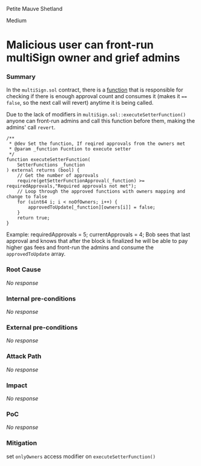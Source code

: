 Petite Mauve Shetland

Medium

# Malicious user can front-run multiSign owner and grief admins

### Summary

In the `multiSign.sol` contract, there is a [function](https://github.com/sherlock-audit/2024-11-autonomint/blob/main/Blockchain/Blockchian/contracts/Core_logic/multiSign.sol#L304) that is responsible for checking if there is enough approval count and consumes it (makes it `== false`, so the next call will revert) anytime it is being called. 

Due to the lack of modifiers in `multiSign.sol::executeSetterFunction()` anyone can front-run admins and call this function before them, making the admins' call `revert`.

```solidity
/**
 * @dev Set the function, If reqired approvals from the owners met
 * @param _function Fucntion to execute setter
 */
function executeSetterFunction(
    SetterFunctions _function
) external returns (bool) {
    // Get the number of approvals
    require(getSetterFunctionApproval(_function) >= requiredApprovals,"Required approvals not met");
    // Loop through the approved functions with owners mapping and change to false
    for (uint64 i; i < noOfOwners; i++) {
        approvedToUpdate[_function][owners[i]] = false;
    }
    return true;
}
```

Example:
requiredApprovals = 5;
currentApprovals = 4;
Bob sees that last approval and knows that after the block is finalized he will be able to pay higher gas fees and front-run the admins and consume the `approvedToUpdate` array.

### Root Cause

_No response_

### Internal pre-conditions

_No response_

### External pre-conditions

_No response_

### Attack Path

_No response_

### Impact

_No response_

### PoC

_No response_

### Mitigation

set `onlyOwners` access modifier on `executeSetterFunction()`